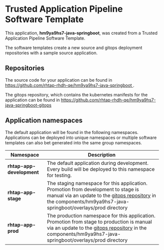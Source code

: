 # Trusted Application Pipeline Software Template

This application, **hm9ya9hs7-java-springboot**, was created from a Trusted Application Pipeline Software Template.

The software templates create a new source and gitops deployment repositories with a sample source application. 

## Repositories

The source code for your application can be found in [https://github.com/rhtap-rhdh-qe/hm9ya9hs7-java-springboot ](https://github.com/rhtap-rhdh-qe/hm9ya9hs7-java-springboot ).
 
The gitops repository, which contains the kubernetes manifests for the application can be found in 
[https://github.com/rhtap-rhdh-qe/hm9ya9hs7-java-springboot-gitops ](https://github.com/rhtap-rhdh-qe/hm9ya9hs7-java-springboot-gitops ) 

## Application namespaces 

The default application will be found in the following namespaces. Applications can be deployed into unique namespaces or multiple software templates can also bet generated into the same group namespaces.  

|  Namespace   |  Description   |  
| -------- | -------- |   
| **rhtap-app-development** | The default application during development. Every build will be deployed to this namespace for testing. | 
| **rhtap-app-stage** | The staging namespace for this application. Promotion from development to stage is manual via an update to the [gitops repository](https://github.com/rhtap-rhdh-qe/hm9ya9hs7-java-springboot-gitops ) in the components/hm9ya9hs7-java-springboot/overlays/prod directory |  
| **rhtap-app-prod** | The production namespace for this application. Promotion from stage to production is manual via an update to the [gitops repository](https://github.com/rhtap-rhdh-qe/hm9ya9hs7-java-springboot-gitops ) in the components/hm9ya9hs7-java-springboot/overlays/prod directory | 